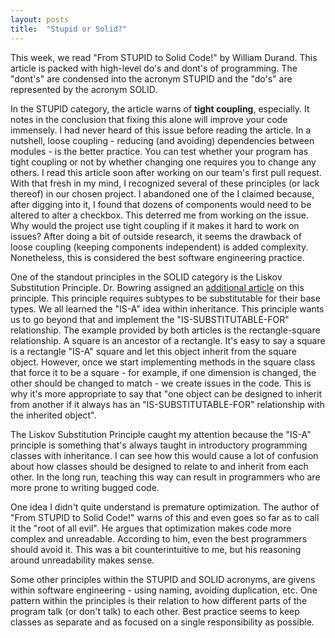 ```yaml
---
layout: posts
title:  "Stupid or Solid?"
---
```

This week, we read "From STUPID to Solid Code!" by William Durand. This article is packed with high-level do's and dont's of programming. The "dont's" are condensed into the acronym STUPID and the "do's" are represented by the acronym SOLID. 

In the STUPID category, the article warns of **tight coupling**, especially. It notes in the conclusion that fixing this alone will improve your code immensely. I had never heard of this issue before reading the article. In a nutshell, loose coupling - reducing (and avoiding) dependencies between modules - is the better practice. You can test whether your program has tight coupling or not by whether changing one requires you to change any others.  I read this article soon after working on our team's first pull request. With that fresh in my mind, I recognized several of these principles (or lack thereof) in our chosen project. I abandoned one of the I claimed because, after digging into it, I found that dozens of components would need to be altered to alter a checkbox. This deterred me from working on the issue. Why would the project use tight coupling if it makes it hard to work on issues? After doing a bit of outside research, it seems the drawback of loose coupling (keeping components independent) is added complexity. Nonetheless, this is considered the best software engineering practice.

One of the standout principles in the SOLID category is the Liskov Substitution Principle. Dr. Bowring assigned an [additional article](https://deviq.com/principles/liskov-substitution-principle) on this principle. This principle requires subtypes to be substitutable for their base types. We all learned the "IS-A" idea within inheritance. This principle wants us to go beyond that and implement the "IS-SUBSTITUTABLE-FOR" relationship. The example provided by both articles is the rectangle-square relationship. A square is an ancestor of a rectangle. It's easy to say a square is a rectangle "IS-A" square and let this object inherit from the square object. However, once we start implementing methods in the square class that force it to be a square - for example, if one dimension is changed, the other should be changed to match - we create issues in the code. This is why it's more appropriate to say that "one object can be designed to inherit from another if it always has an "IS-SUBSTITUTABLE-FOR" relationship with the inherited object". 

The Liskov Substitution Principle caught my attention because the "IS-A" principle is something that's always taught in introductory programming classes with inheritance. I can see how this would cause a lot of confusion about how classes should be designed to relate to and inherit from each other. In the long run, teaching this way can result in programmers who are more prone to writing bugged code. 

One idea I didn't quite understand is premature optimization. The author of "From STUPID to Solid Code!" warns of this and even goes so far as to call it the "root of all evil". He argues that optimization makes code more complex and unreadable. According to him, even the best programmers should avoid it. This was a bit counterintuitive to me, but his reasoning around unreadability makes sense.

Some other principles within the STUPID and SOLID acronyms, are givens within software engineering - using naming, avoiding duplication, etc. One pattern within the principles is their relation to how different parts of the program talk (or don't talk) to each other. Best practice seems to keep classes as separate and as focused on a single responsibility as possible. 
